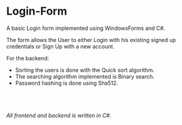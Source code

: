 # Login-Form
A basic Login form implemented using WindowsForms and C#.

The form allows the User to either Login with his existing signed up credentials or Sign Up with a new account.

For the backend:
 - Sorting the users is done with the Quick sort algorithm.
 - The searching algorithm implemented is Binary search.
 - Password hashing is done using Sha512.

<br><br>
###### All frontend and backend is written in C#.

